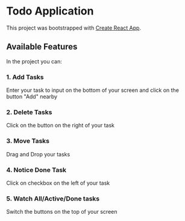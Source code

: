 # Todo Application

This project was bootstrapped with [Create React App](https://github.com/facebook/create-react-app).

## Available Features

In the project you can:

### 1. Add Tasks

Enter your task to input on the bottom of your screen and click on the button "Add" nearby

### 2. Delete Tasks

Click on the button on the right of your task

### 3. Move Tasks

Drag and Drop your tasks

### 4. Notice Done Task

Click on checkbox on the left of your task

### 5. Watch All/Active/Done tasks

Switch the buttons on the top of your screen
